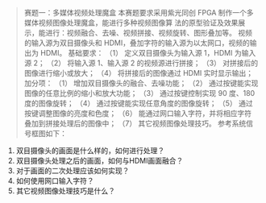 >赛题一：多媒体视频处理魔盒 本赛题要求采用紫光同创 FPGA 制作一个多媒体视频图像处理魔盒，能进行多种视频图像算 法的原型验证及效果展示，能进行：视频融合、去噪、视频拼接、视频旋转、图形叠加等。 视频的输入源为双目摄像头和 HDMI，叠加字符的输入源为以太网口，视频的输出为 HDMI。 基础要求： （1） 定义双目摄像头为输入源 1，HDMI 为输入源 2； （2） 将输入源 1、输入源 2 的视频源进行拼接； （3） 对拼接后的图像进行缩小或放大； （4） 将拼接后的图像通过 HDMI 实时显示输出； 加分项： （1） 增加双目摄像头的融合、去噪功能； （2） 通过按键能实现图像的任意比例的缩小和放大功能； （3） 通过按键控制实现 90 度、180 度的图像旋转； （4） 通过按键能实现任意角度的图像旋转； （5） 通过按键调整图像的亮度和色度； （6） 能通过网口输入字符，并将相应字符叠加到拼接处理后的图像中； （7） 其它视频图像处理技巧。 参考系统信号框图如下：

1. 双目摄像头的画面是什么样的，如何进行处理？
2. 双目摄像头处理之后的画面，如何与HDMI画面融合？
3. 对于画面的二次处理应该如何实现？
4. 如何使用网口输入字符？
5. 其它视频图像处理技巧是什么？
